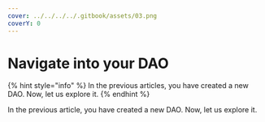 ```yaml
---
cover: ../../../../.gitbook/assets/03.png
coverY: 0
---
```


# Navigate into your DAO

{% hint style="info" %}
In the previous articles, you have created a new DAO. Now, let us explore it.&#x20;
{% endhint %}

In the previous article, you have created a new DAO. Now, let us explore it.&#x20;
